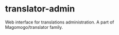 translator-admin
================

Web interface for translations administration. A part of Magomogo/translator family.
